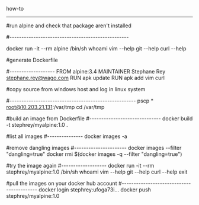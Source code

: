how-to
******

#run alpine and check that package aren't installed

#--------------------------------------------------

docker run -it --rm alpine /bin/sh
whoami
vim --help
git --help
curl --help

#generate Dockerfile

#-------------------
FROM alpine:3.4
MAINTAINER Stephane Rey stephane.rey@wago.com
RUN apk update
RUN apk add vim curl


#copy source from windows host and log in linux system

#-----------------------------------------------------
pscp * root@10.203.21.131:/var/tmp
cd /var/tmp

#build an image from Dockerfile
#------------------------------
docker build -t stephrey/myalpine:1.0 .

#list all images
#---------------
docker images -a

#remove dangling images
#----------------------
docker images --filter "dangling=true"
docker rmi $(docker images -q --filter "dangling=true")

#try the image again
#-------------------
docker run -it --rm stephrey/myalpine:1.0 /bin/sh
whoami
vim --help
git --help
curl --help
exit

#pull the images on your docker hub account
#------------------------------------------
docker login
stephrey:ufoga73i...
docker push stephrey/myalpine:1.0
